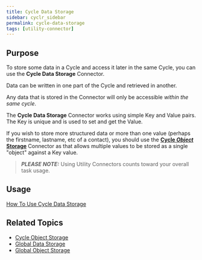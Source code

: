 ```yaml
---
title: Cycle Data Storage
sidebar: cyclr_sidebar
permalink: cycle-data-storage
tags: [utility-connector]
---
```


## Purpose

To store some data in a Cycle and access it later in the same Cycle, you can use the **Cycle Data Storage** Connector.

Data can be written in one part of the Cycle and retrieved in another.

Any data that is stored in the Connector will only be accessible _within the same cycle_.

The **Cycle Data Storage** Connector works using simple Key and Value pairs.  The Key is unique and is used to set and get the Value.

If you wish to store more structured data or more than one value (perhaps the firstname, lastname, etc of a contact), you should use the **[Cycle *Object* Storage](./cycle-object-storage)** Connector as that allows multiple values to be stored as a single "object" against a Key value.

> **_PLEASE NOTE:_** Using Utility Connectors counts toward your overall task usage.

## Usage

[How To Use Cycle Data Storage](./data-storage-usage) 

## Related Topics

* [Cycle Object Storage](./cycle-object-storage)
* [Global Data Storage](./global-data-storage)
* [Global Object Storage](./global-object-storage)
